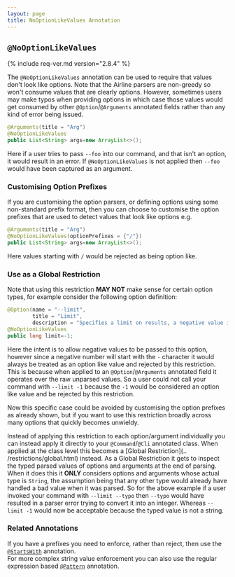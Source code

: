 ```yaml
---
layout: page 
title: NoOptionLikeValues Annotation
---
```


## `@NoOptionLikeValues`

{% include req-ver.md version="2.8.4" %}

The `@NoOptionLikeValues` annotation can be used to require that values don't look like options. Note that the Airline
parsers are non-greedy so won't consume values that are clearly options. However, sometimes users may make typos when
providing options in which case those values would get consumed by other `@Option`/`@Arguments`
annotated fields rather than any kind of error being issued.

```java
@Arguments(title = "Arg")
@NoOptionLikeValues
public List<String> args=new ArrayList<>();
```

Here if a user tries to pass `--foo` into our command, and that isn't an option, it would result in an error. If
`@NoOptionLikeValues` is not applied then `--foo` would have been captured as an argument.

### Customising Option Prefixes

If you are customising the option parsers, or defining options using some non-standard prefix format, then you can
choose to customise the option prefixes that are used to detect values that look like options e.g.

```java
@Arguments(title = "Arg")
@NoOptionLikeValues(optionPrefixes = {"/"})
public List<String> args=new ArrayList<>();
```

Here values starting with `/` would be rejected as being option like.

### Use as a Global Restriction

Note that using this restriction **MAY NOT** make sense for certain option types, for example consider the following
option definition:

```java
@Option(name = "--limit",
        title = "Limit",
        description = "Specifies a limit on results, a negative value is treated as unlimited.")
@NoOptionLikeValues
public long limit=-1;
```

Here the intent is to allow negative values to be passed to this option, however since a negative number will start with
the `-` character it would always be treated as an option like value and rejected by this restriction. This is because
when applied to an `@Option`/`@Arguments` annotated field it operates over the raw unparsed values. So a user could not
call your command with `--limit -1` because the `-1` would be considered an option like value and be rejected by this
restriction.

Now this specific case could be avoided by customising the option prefixes as already shown, but if you want to use this
restriction broadly across many options that quickly becomes unwieldy.

Instead of applying this restriction to each option/argument individually you can instead apply it directly to your
`@Command`/`@Cli` annotated class. When applied at the class level this becomes a [Global Restriction](..
/restrictions/global.html) instead. As a Global Restriction it gets to inspect the typed parsed values of options and
arguments at the end of parsing. When it does this it **ONLY** considers options and arguments whose actual type
is `String`, the assumption being that any other type would already have handled a bad value when it was parsed. So for
the above example if a user invoked your command with `--limit --typo` then `--typo` would have resulted in a parser
error trying to convert it into an integer. Whereas `--limit -1` would now be acceptable because the typed value is not
a string.

### Related Annotations

If you have a prefixes you need to enforce, rather than reject, then use the [`@StartsWith`](starts-with.html)
annotation.  
For more complex string value enforcement you can also use the regular expression based [`@Pattern`](pattern.html)
annotation.
